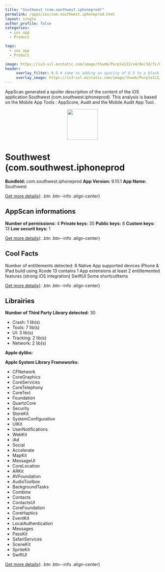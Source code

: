 ```yaml
---
title: "Southwest (com.southwest.iphoneprod)"
permalink: /apps/ios/com.southwest.iphoneprod.html
layout: single
author_profile: false
categories: 
  - ios app 
  - Product 

tags: 
  - ios app 
  - Product 

image: https://is3-ssl.mzstatic.com/image/thumb/Purple112/v4/0e/3d/fc/0e3dfc92-3870-5dd9-5b63-a95f78bbe2fe/AppIcon_Release-0-1x_U007emarketing-0-6-0-85-220.png/512x512bb.jpg
header: 
     overlay_filter: 0.5 # same as adding an opacity of 0.5 to a black background
     overlay_image: https://is3-ssl.mzstatic.com/image/thumb/Purple112/v4/0e/3d/fc/0e3dfc92-3870-5dd9-5b63-a95f78bbe2fe/AppIcon_Release-0-1x_U007emarketing-0-6-0-85-220.png/512x512bb.jpg
---
```

AppScan generated a spoiler description of the content of the iOS application Southwest (com.southwest.iphoneprod). This analysis is based on the Mobile App Tools : AppScore, Audit and the Mobile Audit App Tool.

  
  
<div style="text-align: center;"><img src="https://is3-ssl.mzstatic.com/image/thumb/Purple112/v4/0e/3d/fc/0e3dfc92-3870-5dd9-5b63-a95f78bbe2fe/AppIcon_Release-0-1x_U007emarketing-0-6-0-85-220.png/512x512bb.jpg" width="100" height="100"></div>  
  
# Southwest (com.southwest.iphoneprod

**BundleId:** com.southwest.iphoneprod
**App Version:** 9.10.1
**App Name:** Southwest


[Get more details](/pricing.html){: .btn .btn--info .align-center}  
  
## AppScan informations 

**Number of permissions:** 4
**Private keys:** 35
**Public keys:** 8
**Custom keys:** 13
**Low securit keys:** 1
  
[Get more details](/pricing.html){: .btn .btn--info .align-center}

## Cool Facts

Number of entitlements detected: 8
Native App
supported devices iPhone & iPad
build using Xcode 13
contains 1 App extensions
at least 2 entitlemented features (strong iOS integration)
SwiftUI
Some shortcutItems 
  
[Get more details](/pricing.html){: .btn .btn--info .align-center}

## Librairies 
**Number of Third Party Library detected:** 30
- Crash: 1 lib(s)
- Tools: 7 lib(s)
- UI: 3 lib(s)
- Tracking: 2 lib(s)
- Network: 2 lib(s)

**Apple dylibs:**


**Apple System Library Frameworks:**
- CFNetwork
- CoreGraphics
- CoreServices
- CoreTelephony
- CoreText
- Foundation
- QuartzCore
- Security
- StoreKit
- SystemConfiguration
- UIKit
- UserNotifications
- WebKit
- iAd
- Social
- Accelerate
- MapKit
- MessageUI
- CoreLocation
- ARKit
- AVFoundation
- AudioToolbox
- BackgroundTasks
- Combine
- Contacts
- ContactsUI
- CoreFoundation
- CoreHaptics
- EventKit
- LocalAuthentication
- Messages
- PassKit
- SafariServices
- SceneKit
- SpriteKit
- SwiftUI


  
[Get more details](/pricing.html){: .btn .btn--info .align-center}


